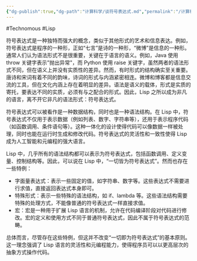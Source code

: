 ```yaml
---
{"dg-publish":true,"dg-path":"计算科学/谈符号表达式.md","permalink":"/计算科学/谈符号表达式/","created":"2023-03-16T13:19:54.000+08:00","updated":"2024-02-02T13:39:01.000+08:00"}
---
```


#Technomous #Lisp

符号表达式是一种独特而强大的概念，类似于其他形式的艺术和信息表达。例如，符号表达式是程序的一种形，正如“七言”是诗的一种形，“微博”是信息的一种形。通常人们认为语法形式不是很重要，关键在于语言的语义。例如，Java 使用 throw 关键字表示"抛出异常"，而 Python 使用 raise 关键字，虽然两者的语法形式不同，但在语义上并没有实质性的差异。然而，有时形式的结构确实至关重要。唐诗和宋词有着不同的韵味，诗词的形式与内涵紧密相连。微博和博客都是信息交流的工具，但在文化内涵上存在着明显的差异。语法是语义的载体，形式是实质的寄托，要表达不同的实质，必须有与之配合的形式。因此，Lisp 之所以成为非凡的语言，离不开它非凡的语法形式：符号表达式。

符号表达式可以被看作是一种数据结构，同时也是一种语法结构。在 Lisp 中，符号表达式不仅用于表示数据（例如列表、数字、字符串等），还用于表示程序代码（如函数调用、条件语句等）。这种一体化的设计使得代码可以像数据一样被处理，同时也能在运行时生成和修改代码。符号表达式的灵活性和一致性使得 Lisp 成为人工智能和元编程的强大语言。

Lisp 中，几乎所有的语法结构都可以表示为符号表达式，包括函数调用、定义变量、控制结构等。因此，可以说在 Lisp 中，“一切皆为符号表达式”。然而也存在一些特例：

* 字面量表达式：表示一些固定的值，如字符串、数字等。这些表达式不需要进行求值，直接返回表达式本身即可。
* 特殊形式：表示一些特殊的语法结构，如 if、lambda 等。这些语法结构需要特殊的处理方式，不能像普通的符号表达式一样直接求值。
* 宏：宏是一种用于扩展 Lisp 语言的机制，允许在代码编译阶段对代码进行修改。宏的定义和使用方式不同于普通符号表达式，因此不属于符号表达式的范畴。

总体而言，尽管存在这些特例，但这并不改变“一切即为符号表达式”的基本原则。这一理念强调了 Lisp 语言的灵活性和元编程能力，使得程序员可以以更高层次的抽象方式操作代码。